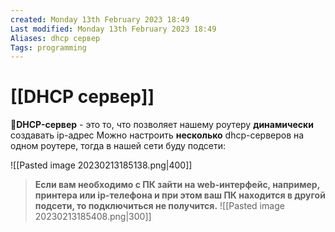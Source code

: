 ```yaml
---
created: Monday 13th February 2023 18:49
Last modified: Monday 13th February 2023 18:49
Aliases: dhcp сервер
Tags: programming
---
```


# [[DHCP сервер]]

📌**DHCP-сервер** - это то, что позволяет нашему роутеру **динамически** создавать ip-адрес
Можно настроить **несколько** dhcp-серверов на одном роутере, тогда в нашей сети буду подсети:

![[Pasted image 20230213185138.png|400]]


>**Если вам необходимо с ПК зайти на web-интерфейс, например, принтера или ip-телефона и при этом ваш ПК находится в другой подсети, то подключиться не получится.**
>![[Pasted image 20230213185408.png|300]]